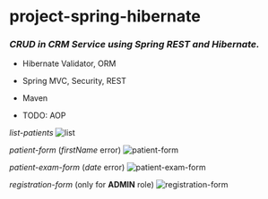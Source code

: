 # **project-spring-hibernate**

### _CRUD in CRM Service using Spring REST and Hibernate._

* Hibernate Validator, ORM

* Spring MVC, Security, REST

* Maven

* TODO: AOP

_list-patients_
![list](https://user-images.githubusercontent.com/42994172/45378433-b1d9e280-b5fd-11e8-9126-1017b00de270.png)

_patient-form_ (_firstName_ error)
![patient-form](https://user-images.githubusercontent.com/42994172/45378738-91f6ee80-b5fe-11e8-871b-a627350cd011.png)

_patient-exam-form_ (_date_ error)
![patient-exam-form](https://user-images.githubusercontent.com/42994172/45378954-1ea1ac80-b5ff-11e8-9786-895995208f19.png)

_registration-form_ (only for __ADMIN__ role)
![registration-form](https://user-images.githubusercontent.com/42994172/45379247-cdde8380-b5ff-11e8-91a2-c233dc66ed02.png)
